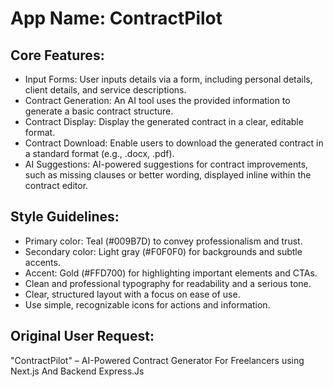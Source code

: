 # **App Name**: ContractPilot

## Core Features:

- Input Forms: User inputs details via a form, including personal details, client details, and service descriptions.
- Contract Generation: An AI tool uses the provided information to generate a basic contract structure.
- Contract Display: Display the generated contract in a clear, editable format.
- Contract Download: Enable users to download the generated contract in a standard format (e.g., .docx, .pdf).
- AI Suggestions: AI-powered suggestions for contract improvements, such as missing clauses or better wording, displayed inline within the contract editor.

## Style Guidelines:

- Primary color: Teal (#009B7D) to convey professionalism and trust.
- Secondary color: Light gray (#F0F0F0) for backgrounds and subtle accents.
- Accent: Gold (#FFD700) for highlighting important elements and CTAs.
- Clean and professional typography for readability and a serious tone.
- Clear, structured layout with a focus on ease of use.
- Use simple, recognizable icons for actions and information.

## Original User Request:
"ContractPilot" – AI-Powered Contract Generator For Freelancers using Next.js And Backend Express.Js
  